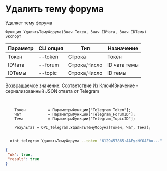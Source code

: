 ﻿---
sidebar_position: 6
---

# Удалить тему форума
 Удаляет тему форума



`Функция УдалитьТемуФорума(Знач Токен, Знач IDЧата, Знач IDТемы) Экспорт`

  | Параметр | CLI опция | Тип | Назначение |
  |-|-|-|-|
  | Токен | --token | Строка | Токен |
  | IDЧата | --forum | Строка,Число | ID чата темы |
  | IDТемы | --topic | Строка,Число | ID темы |

  
  Возвращаемое значение:   Соответствие Из КлючИЗначение - сериализованный JSON ответа от Telegram

<br/>




```bsl title="Пример кода"
    Токен          = ПараметрыФункции["Telegram_Token"];
    Чат            = ПараметрыФункции["Telegram_ForumID"];
    Тема           = ПараметрыФункции["Telegram_TopicID"];

    Результат = OPI_Telegram.УдалитьТемуФорума(Токен, Чат, Тема);
```



```sh title="Пример команды CLI"
    
  oint telegram УдалитьТемуФорума --token "6129457865:AAFyzNYOAFbu..." --forum %forum% --topic %topic%

```

```json title="Результат"
{
 "ok": true,
 "result": true
}
```
